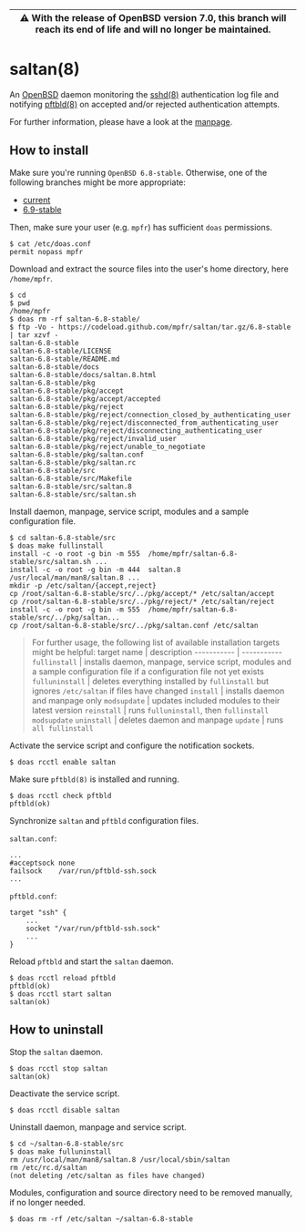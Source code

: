 | :warning: With the release of OpenBSD version 7.0, this branch will reach its end of life and will no longer be maintained.
| --- |

# saltan(8)

An [OpenBSD](https://www.openbsd.org) daemon monitoring the [sshd(8)](https://man.openbsd.org/sshd) authentication log file and notifying [pftbld(8)](https://github.com/mpfr/pftbld/tree/6.8-stable) on accepted and/or rejected authentication attempts.

For further information, please have a look at the [manpage](https://mpfr.net/man/saltan/6.8-stable/saltan.8.html).

## How to install

Make sure you're running `OpenBSD 6.8-stable`. Otherwise, one of the following branches might be more appropriate:
* [current](https://github.com/mpfr/saltan)
* [6.9-stable](https://github.com/mpfr/saltan/tree/6.9-stable)

Then, make sure your user (e.g. `mpfr`) has sufficient `doas` permissions.

```
$ cat /etc/doas.conf
permit nopass mpfr
```

Download and extract the source files into the user's home directory, here `/home/mpfr`.

```
$ cd
$ pwd
/home/mpfr
$ doas rm -rf saltan-6.8-stable/
$ ftp -Vo - https://codeload.github.com/mpfr/saltan/tar.gz/6.8-stable | tar xzvf -
saltan-6.8-stable
saltan-6.8-stable/LICENSE
saltan-6.8-stable/README.md
saltan-6.8-stable/docs
saltan-6.8-stable/docs/saltan.8.html
saltan-6.8-stable/pkg
saltan-6.8-stable/pkg/accept
saltan-6.8-stable/pkg/accept/accepted
saltan-6.8-stable/pkg/reject
saltan-6.8-stable/pkg/reject/connection_closed_by_authenticating_user
saltan-6.8-stable/pkg/reject/disconnected_from_authenticating_user
saltan-6.8-stable/pkg/reject/disconnecting_authenticating_user
saltan-6.8-stable/pkg/reject/invalid_user
saltan-6.8-stable/pkg/reject/unable_to_negotiate
saltan-6.8-stable/pkg/saltan.conf
saltan-6.8-stable/pkg/saltan.rc
saltan-6.8-stable/src
saltan-6.8-stable/src/Makefile
saltan-6.8-stable/src/saltan.8
saltan-6.8-stable/src/saltan.sh
```

Install daemon, manpage, service script, modules and a sample configuration file.

```
$ cd saltan-6.8-stable/src
$ doas make fullinstall
install -c -o root -g bin -m 555  /home/mpfr/saltan-6.8-stable/src/saltan.sh ...
install -c -o root -g bin -m 444  saltan.8 /usr/local/man/man8/saltan.8 ...
mkdir -p /etc/saltan/{accept,reject}
cp /root/saltan-6.8-stable/src/../pkg/accept/* /etc/saltan/accept
cp /root/saltan-6.8-stable/src/../pkg/reject/* /etc/saltan/reject
install -c -o root -g bin -m 555  /home/mpfr/saltan-6.8-stable/src/../pkg/saltan...
cp /root/saltan-6.8-stable/src/../pkg/saltan.conf /etc/saltan
```

> For further usage, the following list of available installation targets might be helpful:
> target name | description
> ----------- | -----------
> `fullinstall` | installs daemon, manpage, service script, modules and a sample configuration file if a configuration file not yet exists
> `fulluninstall` | deletes everything installed by `fullinstall` but ignores `/etc/saltan` if files have changed
> `install` | installs daemon and manpage only
> `modsupdate` | updates included modules to their latest version
> `reinstall` | runs `fulluninstall`, then `fullinstall modsupdate`
> `uninstall` | deletes daemon and manpage
> `update` | runs `all fullinstall`

Activate the service script and configure the notification sockets.

```
$ doas rcctl enable saltan
```

Make sure `pftbld(8)` is installed and running.

```
$ doas rcctl check pftbld
pftbld(ok)
```

Synchronize `saltan` and `pftbld` configuration files.

`saltan.conf`:

```
...
#acceptsock	none
failsock	/var/run/pftbld-ssh.sock
...
```

`pftbld.conf`:

```
target "ssh" {
	...
	socket "/var/run/pftbld-ssh.sock"
	...
}
```

Reload `pftbld` and start the `saltan` daemon.

```
$ doas rcctl reload pftbld
pftbld(ok)
$ doas rcctl start saltan
saltan(ok)
```

## How to uninstall

Stop the `saltan` daemon.

```
$ doas rcctl stop saltan
saltan(ok)
```

Deactivate the service script.

```
$ doas rcctl disable saltan
```

Uninstall daemon, manpage and service script.

```
$ cd ~/saltan-6.8-stable/src
$ doas make fulluninstall
rm /usr/local/man/man8/saltan.8 /usr/local/sbin/saltan
rm /etc/rc.d/saltan
(not deleting /etc/saltan as files have changed)
```

Modules, configuration and source directory need to be removed manually, if no longer needed.

```
$ doas rm -rf /etc/saltan ~/saltan-6.8-stable
```
